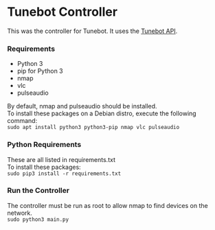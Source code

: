 # Tunebot Controller

This was the controller for Tunebot. It uses the [Tunebot API](https://github.com/bronson-g/tunebot-api).

### Requirements
- Python 3
- pip for Python 3
- nmap
- vlc
- pulseaudio

By default, nmap and pulseaudio should be installed. \
To install these packages on a Debian distro, execute the following command: \
`sudo apt install python3 python3-pip nmap vlc pulseaudio`

### Python Requirements
These are all listed in requirements.txt \
To install these packages: \
`sudo pip3 install -r requirements.txt`

### Run the Controller
The controller must be run as root to allow nmap to find devices on the network. \
`sudo python3 main.py`
